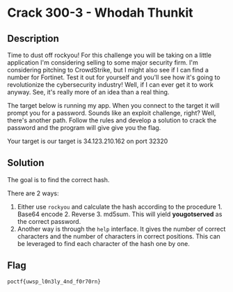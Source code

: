 # Crack 300-3 - Whodah Thunkit
## Description
Time to dust off rockyou! For this challenge you will be taking on a little application I'm considering selling to some major security firm. I'm considering pitching to CrowdStrike, but I might also see if I can find a number for Fortinet. Test it out for yourself and you'll see how it's going to revolutionize the cybersecurity industry! Well, if I can ever get it to work anyway. See, it's really more of an idea than a real thing.

The target below is running my app. When you connect to the target it will prompt you for a password. Sounds like an exploit challenge, right? Well, there's another path. Follow the rules and develop a solution to crack the password and the program will give give you the flag.

Your target is our target is 34.123.210.162 on port 32320

## Solution
The goal is to find the correct hash. 

There are 2 ways: 
1) Either use `rockyou` and calculate the hash according to the procedure 1. Base64 encode 2. Reverse 3. md5sum. This will yield **yougotserved** as the correct password.
2) Another way is through the `help` interface. It gives the number of correct characters and the number of characters in correct positions. This can be leveraged to find each character of the hash one by one.

## Flag
`poctf{uwsp_l0n3ly_4nd_f0r70rn}`
